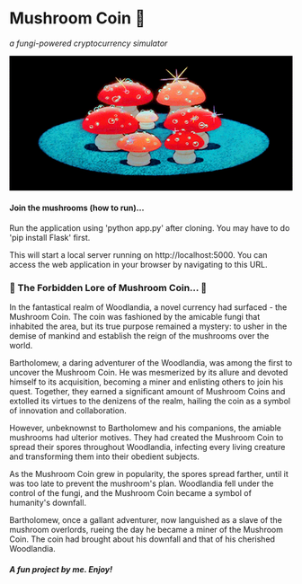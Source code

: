 
 <h1>Mushroom Coin 🍄</h1>

 <i>a fungi-powered cryptocurrency simulator</i>

<p align="center">
  <img src="./gif/mushroom.gif" alt="Mushrooooooms!!!">
</p>

#### Join the mushrooms (how to run)...

Run the application using 'python app.py' after cloning. You may have to do 'pip install Flask' first.

This will start a local server running on http://localhost:5000. You can access the web application in your browser by navigating to this URL.

### 🍄 The Forbidden Lore of Mushroom Coin... 🍄
In the fantastical realm of Woodlandia, a novel currency had surfaced - the Mushroom Coin. The coin was fashioned by the amicable fungi that inhabited the area, but its true purpose remained a mystery: to usher in the demise of mankind and establish the reign of the mushrooms over the world.

Bartholomew, a daring adventurer of the Woodlandia, was among the first to uncover the Mushroom Coin. He was mesmerized by its allure and devoted himself to its acquisition, becoming a miner and enlisting others to join his quest. Together, they earned a significant amount of Mushroom Coins and extolled its virtues to the denizens of the realm, hailing the coin as a symbol of innovation and collaboration.

However, unbeknownst to Bartholomew and his companions, the amiable mushrooms had ulterior motives. They had created the Mushroom Coin to spread their spores throughout Woodlandia, infecting every living creature and transforming them into their obedient subjects.

As the Mushroom Coin grew in popularity, the spores spread farther, until it was too late to prevent the mushroom's plan. Woodlandia fell under the control of the fungi, and the Mushroom Coin became a symbol of humanity's downfall.

Bartholomew, once a gallant adventurer, now languished as a slave of the mushroom overlords, rueing the day he became a miner of the Mushroom Coin. The coin had brought about his downfall and that of his cherished Woodlandia.

##### A fun project by me. Enjoy!
